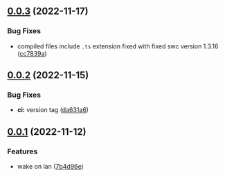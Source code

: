 ## [0.0.3](https://github.com/amrap030/wol-wake-on-lan/compare/v0.0.2...v0.0.3) (2022-11-17)


### Bug Fixes

* compiled files include `.ts` extension fixed with fixed swc version 1.3.16 ([cc7839a](https://github.com/amrap030/wol-wake-on-lan/commit/cc7839aa40ceb1e423ef7545116ea833578ee37b))



## [0.0.2](https://github.com/amrap030/wol-wake-on-lan/compare/v0.0.1...v0.0.2) (2022-11-15)


### Bug Fixes

* **ci:** version tag ([da631a6](https://github.com/amrap030/wol-wake-on-lan/commit/da631a64f22563d934264bb91f26ebf393adb5ef))



## [0.0.1](https://github.com/amrap030/wol-wake-on-lan/compare/7b4d96e980d42897aa04dd34ddd68f0eb24ef630...v0.0.1) (2022-11-12)


### Features

* wake on lan ([7b4d96e](https://github.com/amrap030/wol-wake-on-lan/commit/7b4d96e980d42897aa04dd34ddd68f0eb24ef630))



